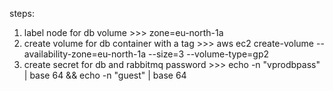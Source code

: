 steps:
1. label node for db volume >>> zone=eu-north-1a
2. create volume for db container with a tag >>> aws ec2 create-volume --availability-zone=eu-north-1a --size=3 --volume-type=gp2
3. create secret for db and rabbitmq password >>> echo -n "vprodbpass" | base 64 && echo -n "guest" | base 64